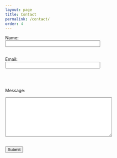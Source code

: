 ```yaml
---
layout: page
title: Contact
permalink: /contact/
order: 4
---
```



<form action="https://formkeep.com/f/c359db21ec3d"  method="POST">
  <label for="name">Name:</label><br>
  <input type="text" name="name" id="name" required size="35">
  
  <br>
  <br>
  
  <label for="email">Email:</label><br>
  <input type="email" name="email" id="email" required size="35">
  
  <br>
  <br> 
  
  <label for="message">Message:</label><br>
  <textarea name="message" id="message" required rows="8" cols="40"></textarea>
  
  <br>
  <br>
  
  <button type="submit">Submit</button> 
